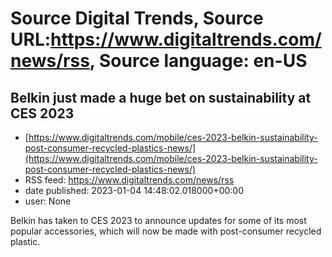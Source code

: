 # Source Digital Trends, Source URL:https://www.digitaltrends.com/news/rss, Source language: en-US

## Belkin just made a huge bet on sustainability at CES 2023
 - [https://www.digitaltrends.com/mobile/ces-2023-belkin-sustainability-post-consumer-recycled-plastics-news/](https://www.digitaltrends.com/mobile/ces-2023-belkin-sustainability-post-consumer-recycled-plastics-news/)
 - RSS feed: https://www.digitaltrends.com/news/rss
 - date published: 2023-01-04 14:48:02.018000+00:00
 - user: None

Belkin has taken to CES 2023 to announce updates for some of its most popular accessories, which will now be made with post-consumer recycled plastic.
